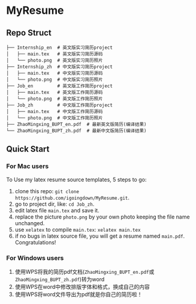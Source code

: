 #  MyResume

## Repo Struct
```shell
├── Internship_en  # 英文版实习简历project
│   ├── main.tex   # 英文版实习简历源码
│   └── photo.png  # 英文版实习简历照片
├── Internship_zh  # 中文版实习简历project
│   ├── main.tex   # 中文版实习简历源码
│   └── photo.png  # 中文版实习简历照片
├── Job_en         # 英文版工作简历project
│   ├── main.tex   # 英文版工作简历源码
│   └── photo.png  # 英文版工作简历照片
├── Job_zh         # 中文版工作简历project
│   ├── main.tex   # 中文版工作简历源码
│   └── photo.png  # 中文版工作简历照片
├── ZhaoMingxing_BUPT_en.pdf  # 最新英文版简历(编译结果)
└── ZhaoMingxing_BUPT_zh.pdf  # 最新中文版简历(编译结果)
```

## Quick Start
### For Mac users
To Use my latex resume source templates, 5 steps to go:
1. clone this repo: `git clone https://github.com/igoingdown/MyResume.git`. 
1. go to project dir, like: `cd Job_zh`. 
1. edit latex file `main.tex` and save it.
1. replace the picture `photo.png` by your own photo keeping the file name unchanged.
1. use `xelatex` to compile `main.tex`: `xelatex main.tex`
1. if no bugs in latex source file, you will get a resume named `main.pdf`. Congratulations!


### For Windows users
1. 使用WPS将我的简历pdf文档(`ZhaoMingxing_BUPT_en.pdf`或`ZhaoMingxing_BUPT_zh.pdf`)转为word
1. 使用WPS在word中修改排版字体和格式，换成自己的内容
1. 使用WPS将word文件导出为pdf就是你自己的简历啦！

